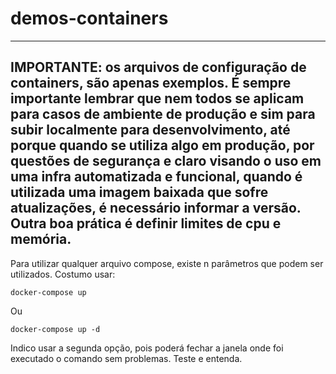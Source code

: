 # demos-containers

---
IMPORTANTE: os arquivos de configuração de containers, são apenas exemplos. É sempre importante lembrar que nem todos se aplicam para casos de ambiente de produção e sim para subir localmente para desenvolvimento, até porque quando se utiliza algo em produção, por questões de segurança e claro visando o uso em uma infra automatizada e funcional, quando é utilizada uma imagem baixada que sofre atualizações, é necessário informar a versão. Outra boa prática é definir limites de cpu e memória.
---

Para utilizar qualquer arquivo compose, existe n parâmetros que podem ser utilizados.
Costumo usar:

```
docker-compose up 
```

Ou 

```
docker-compose up -d
```

Indico usar a segunda opção, pois poderá fechar a janela onde foi executado o comando sem problemas. Teste e entenda.

